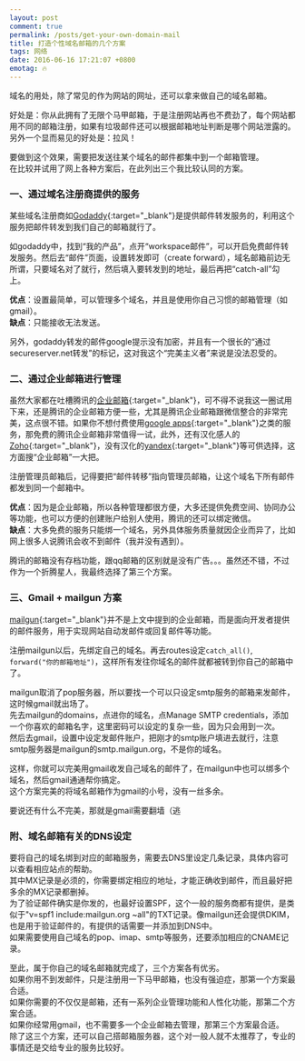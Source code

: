 ```yaml
---
layout: post
comment: true
permalink: /posts/get-your-own-domain-mail
title: 打造个性域名邮箱的几个方案
tags: 网络
date: 2016-06-16 17:21:07 +0800
emotag: 🔥
---
```


域名的用处，除了常见的作为网站的网址，还可以拿来做自己的域名邮箱。  

好处是：你从此拥有了无限个马甲邮箱，于是注册网站再也不费劲了，每个网站都用不同的邮箱注册，如果有垃圾邮件还可以根据邮箱地址判断是哪个网站泄露的。  
另外一个显而易见的好处是：拉风！  

要做到这个效果，需要把发送往某个域名的邮件都集中到一个邮箱管理。  
在比较并试用了网上各种方案后，在此列出三个我比较认同的方案。

<!--more-->

### 一、通过域名注册商提供的服务  
某些域名注册商如[Godaddy](https://www.godaddy.com){:target="_blank"}是提供邮件转发服务的，利用这个服务把邮件转发到我们自己的邮箱就行了。  

如godaddy中，找到“我的产品”，点开“workspace邮件”，可以开启免费邮件转发服务。然后去“邮件”页面，设置转发即可（create forward），域名邮箱前边无所谓，只要域名对了就行，然后填入要转发到的地址，最后再把“catch-all”勾上。

**优点**：设置最简单，可以管理多个域名，并且是使用你自己习惯的邮箱管理（如gmail）。  
**缺点**：只能接收无法发送。  

另外，godaddy转发的邮件google提示没有加密，并且有一个很长的“通过secureserver.net转发”的标记，这对我这个“完美主义者”来说是没法忍受的。


### 二、通过企业邮箱进行管理
虽然大家都在吐槽腾讯的[企业邮箱](http://exmail.qq.com){:target="_blank"}，可不得不说我这一圈试用下来，还是腾讯的企业邮箱方便一些，尤其是腾讯企业邮箱跟微信整合的非常完美，这点很不错。如果你不想付费使用[google apps](https://apps.google.com/){:target="_blank"}之类的服务，那免费的腾讯企业邮箱非常值得一试，此外，还有汉化感人的[Zoho](https://www.zoho.com/){:target="_blank"}，没有汉化的[yandex](https://domain.yandex.com/domains_add/){:target="_blank"}等可供选择，这方面搜“企业邮箱”一大把。

注册管理员邮箱后，记得要把“邮件转移”指向管理员邮箱，让这个域名下所有邮件都发到同一个邮箱中。

**优点**：因为是企业邮箱，所以各种管理都很方便，大多还提供免费空间、协同办公等功能，也可以方便的创建账户给别人使用，腾讯的还可以绑定微信。  
**缺点**：大多免费的服务只能绑一个域名，另外具体服务质量就因企业而异了，比如网上很多人说腾讯会收不到邮件（我并没有遇到）。  

腾讯的邮箱没有存档功能，跟qq邮箱的区别就是没有广告。。。虽然还不错，不过作为一个折腾星人，我最终选择了第三个方案。


### 三、Gmail + mailgun 方案
[mailgun](http://mailgun.org){:target="_blank"}并不是上文中提到的企业邮箱，而是面向开发者提供的邮件服务，用于实现网站自动发邮件或回复邮件等功能。

注册mailgun以后，先绑定自己的域名。再去routes设定`catch_all()`, `forward("你的邮箱地址")`，这样所有发往你域名的邮件就都被转到你自己的邮箱中了。

mailgun取消了pop服务器，所以要找一个可以只设定smtp服务的邮箱来发邮件，这时候gmail就出场了。  
先去mailgun的domains，点进你的域名，点Manage SMTP credentials，添加一个你喜欢的邮箱名字，这里密码可以设定的复杂一些，因为只会用到一次。  
然后去gmail，设置中设定发邮件账户，把刚才的smtp账户填进去就行，注意smtp服务器是mailgun的smtp.mailgun.org，不是你的域名。  

这样，你就可以完美用gmail收发自己域名的邮件了，在mailgun中也可以绑多个域名，然后gmail通通帮你搞定。  
这个方案完美的将域名邮箱作为gmail的小号，没有一丝多余。  

要说还有什么不完美，那就是gmail需要翻墙（逃


### 附、域名邮箱有关的DNS设定
要将自己的域名绑到对应的邮箱服务，需要去DNS里设定几条记录，具体内容可以查看相应站点的帮助。  
其中MX记录是必须的，你需要绑定相应的地址，才能正确收到邮件，而且最好把多余的MX记录都删掉。  
为了验证邮件确实是你发的，也最好设置SPF，这个一般的服务商都有提供，是类似于"v=spf1 include:mailgun.org ~all"的TXT记录。像mailgun还会提供DKIM，也是用于验证邮件的，有提供的话需要一并添加到DNS中。  
如果需要使用自己域名的pop、imap、smtp等服务，还要添加相应的CNAME记录。


至此，属于你自己的域名邮箱就完成了，三个方案各有优劣。  
如果你用不到发邮件，只是注册用一下马甲邮箱，也没有强迫症，那第一个方案最合适。  
如果你需要的不仅仅是邮箱，还有一系列企业管理功能和人性化功能，那第二个方案合适。  
如果你经常用gmail，也不需要多一个企业邮箱去管理，那第三个方案最合适。  
除了这三个方案，还可以自己搭邮箱服务器，这个对一般人就不太推荐了，专业的事情还是交给专业的服务比较好。  